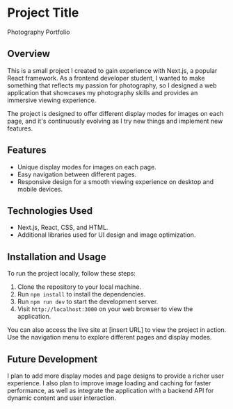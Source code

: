 # Project Title

Photography Portfolio

## Overview

This is a small project I created to gain experience with Next.js, a popular React framework. As a frontend developer student, I wanted to make something that reflects my passion for photography, so I designed a web application that showcases my photography skills and provides an immersive viewing experience.

The project is designed to offer different display modes for images on each page, and it's continuously evolving as I try new things and implement new features.

## Features

- Unique display modes for images on each page.
- Easy navigation between different pages.
- Responsive design for a smooth viewing experience on desktop and mobile devices.

## Technologies Used

- Next.js, React, CSS, and HTML.
- Additional libraries used for UI design and image optimization.

## Installation and Usage

To run the project locally, follow these steps:

1. Clone the repository to your local machine.
2. Run `npm install` to install the dependencies.
3. Run `npm run dev` to start the development server.
4. Visit `http://localhost:3000` on your web browser to view the application.

You can also access the live site at [insert URL] to view the project in action. Use the navigation menu to explore different pages and display modes.

## Future Development

I plan to add more display modes and page designs to provide a richer user experience. I also plan to improve image loading and caching for faster performance, as well as integrate the application with a backend API for dynamic content and user interaction.
